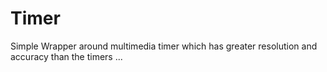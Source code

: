 Timer
=====

Simple Wrapper around multimedia timer which has greater resolution and accuracy than the timers ...